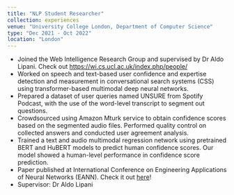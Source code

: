 ```yaml
---
title: "NLP Student Researcher"
collection: experiences
venue: "University College London, Department of Computer Science"
type: "Dec 2021 - Oct 2022"
location: "London"
---
```


* Joined the Web Intelligence Research Group and supervised by Dr Aldo Lipani. Check out https://wi.cs.ucl.ac.uk/index.php/people/ 
* Worked on speech and text-based user confidence and expertise detection and measurement in conversational search systems (CSS) using transformer-based multimodal deep neural networks.
* Prepared a dataset of user queries named UNSURE from Spotify Podcast, with the use of the word-level transcript to segment out questions.
* Crowdsourced using Amazon Mturk service to obtain confidence scores based on the segmented audio files. Performed quality control on collected answers and conducted user agreement analysis.
* Trained a text and audio multimodal regression network using pretrained BERT and HuBERT models to predict human confidence scores. Our model showed a human-level performance in confidence score prediction.
* Paper published at International Conference on Engineering Applications of Neural Networks (EANN). Check it out <a href="https://link.springer.com/chapter/10.1007/978-3-031-62495-7_31">here</a>!
* Supervisor: Dr Aldo Lipani
